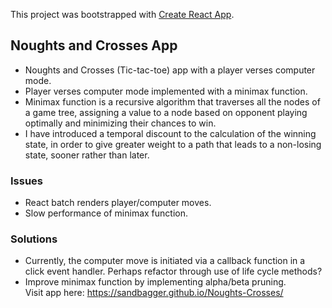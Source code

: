 This project was bootstrapped with [Create React App](https://github.com/facebookincubator/create-react-app).

## Noughts and Crosses App
- Noughts and Crosses (Tic-tac-toe) app with a player verses computer mode. 
- Player verses computer mode implemented with a minimax function.
- Minimax function is a recursive algorithm that traverses all the nodes of a game tree, assigning a value to a node based on opponent playing optimally and minimizing their chances to win. 
- I have introduced a temporal discount to the calculation of the winning state, in order to give greater weight to a path that leads to a non-losing state, sooner rather than later.

### Issues
-	React batch renders player/computer moves.
-	Slow performance of minimax function. 

### Solutions
-	Currently, the computer move is initiated via a callback function in a click event handler. Perhaps refactor through use of life cycle methods?
-	Improve minimax function by implementing alpha/beta pruning.  
Visit app here: https://sandbagger.github.io/Noughts-Crosses/
